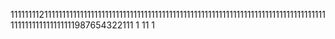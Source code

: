 1111111121111111111111111111111111111111111111111111111111111111111111111111111111111111111111111111111111987654322111
1
11
1

